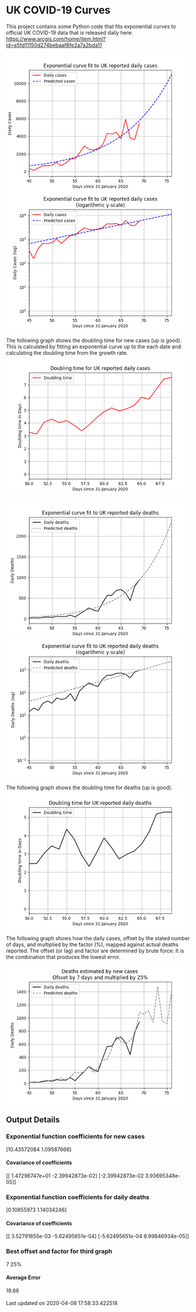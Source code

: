 # UK COVID-19 Curves

This project contains some Python code that fits exponential curves to
official UK COVID-19 data that is released daily here: <https://www.arcgis.com/home/item.html?id=e5fd11150d274bebaaf8fe2a7a2bda11>

![Graph of actual cases and exponential curve](./out/cases.png)
![Graph of actual cases and exponential curve](./out/cases-log.png)

The following graph shows the doubling time for new cases (up is good).
This is calculated by fitting an exponential curve up to the each date
and calculating the doubling time from the growth rate.
![Graph of actual cases and exponential curve](./out/casesdt.png)

![Graph of actual cases and exponential deaths](./out/deaths.png)
![Graph of actual cases and exponential deaths](./out/deaths-log.png)

The following graph shows the doubling time for deaths (up is good).
![Graph of actual cases and exponential curve](./out/deathsdt.png)

The following graph shows how the daily cases, offset by the stated number of days,
and  multiplied by the factor (%), mapped against actual deaths reported.
The offset (or lag) and factor are determined by brute force:
It is the combination that produces the lowest error.

![Graph of predicted deaths based on earlier new cases](./out/cases-deaths.png)

Output Details
--------------
<h3>Exponential function coefficients for new cases</h3>
[10.43572084  1.09587666]
<h4>Covariance of coefficients</h4>
[[ 1.47296747e+01 -2.39942873e-02]
 [-2.39942873e-02  3.93695348e-05]]
<h3>Exponential function coefficients for daily deaths</h3>
[0.10855973 1.14034246]
<h4>Covariance of coefficients</h4>
[[ 3.52791855e-03 -5.62495651e-04]
 [-5.62495651e-04  8.99846934e-05]] <br/>
<h3>Best offset and factor for third graph</h3>
7 25%
<h4>Average Error</h4>
19.88
<br /><br />Last updated on 2020-04-08 17:58:33.422518
